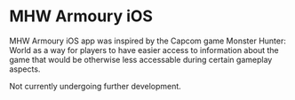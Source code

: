 # MHW Armoury iOS
MHW Armoury iOS app was inspired by the Capcom game Monster Hunter: World as a way for players to have easier access to information about the game that would be otherwise
less accessable during certain gameplay aspects.

Not currently undergoing further development.
